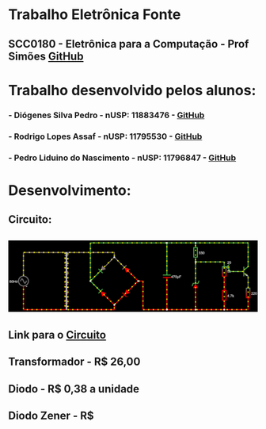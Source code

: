 # Trabalho Eletrônica Fonte
## SCC0180 - Eletrônica para a Computação - Prof Simões [GitHub](https://github.com/simoesusp)

# Trabalho desenvolvido pelos alunos:
### - Diógenes Silva Pedro - nUSP: 11883476 - [GitHub](https://github.com/DioUSP)
### - Rodrigo Lopes Assaf - nUSP: 11795530 - [GitHub](https://github.com/Roassaf)
### - Pedro Liduino do Nascimento - nUSP: 11796847 - [GitHub]()

# Desenvolvimento:
## Circuito:
## ![Screenshot](Screenshot.png)
## Link para o [Circuito](http://tinyurl.com/yd83wmwz) 

## Transformador - R$ 26,00
## Diodo - R$ 0,38 a unidade
## Diodo Zener - R$ 